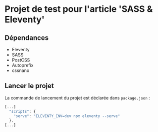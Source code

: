 # Projet de test pour l'article 'SASS & Eleventy'

## Dépendances

- Eleventy
- SASS
- PostCSS
- Autoprefix
- cssnano

## Lancer le projet

La commande de lancement du projet est déclarée dans `package.json` :
```js
[...]
  "scripts": {    
    "serve": "ELEVENTY_ENV=dev npx eleventy --serve"
  },
[...]
```